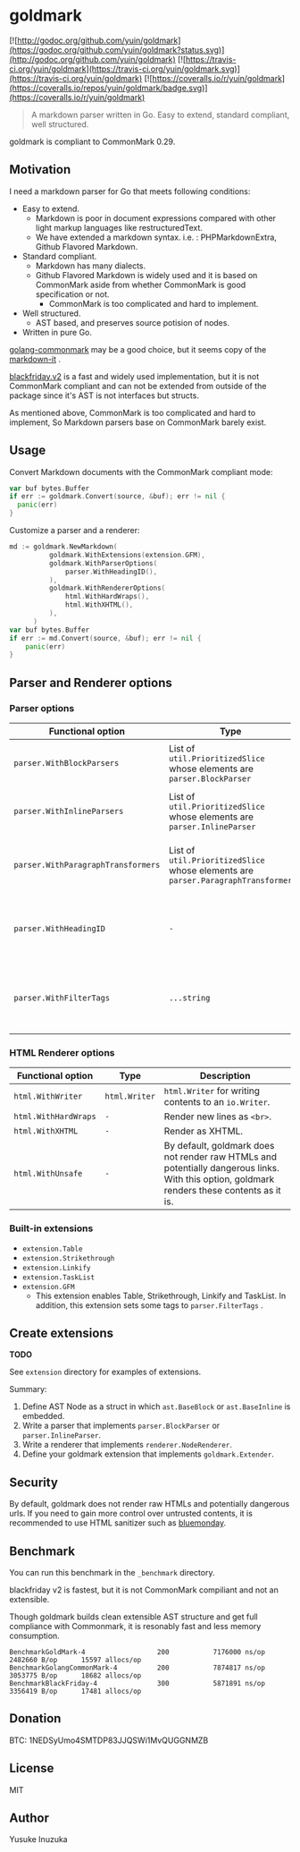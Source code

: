 goldmark
==========================================

[![http://godoc.org/github.com/yuin/goldmark](https://godoc.org/github.com/yuin/goldmark?status.svg)](http://godoc.org/github.com/yuin/goldmark)
[![https://travis-ci.org/yuin/goldmark](https://travis-ci.org/yuin/goldmark.svg)](https://travis-ci.org/yuin/goldmark)
[![https://coveralls.io/r/yuin/goldmark](https://coveralls.io/repos/yuin/goldmark/badge.svg)](https://coveralls.io/r/yuin/goldmark)

> A markdown parser written in Go. Easy to extend, standard compliant, well structured.

goldmark is compliant to CommonMark 0.29.

Motivation
----------------------
I need a markdown parser for Go that meets following conditions:

- Easy to extend.
    - Markdown is poor in document expressions compared with other light markup languages like restructuredText.
    - We have extended a markdown syntax. i.e. : PHPMarkdownExtra, Github Flavored Markdown.
- Standard compliant.
    - Markdown has many dialects.
    - Github Flavored Markdown is widely used and it is based on CommonMark aside from whether CommonMark is good specification or not.
        - CommonMark is too complicated and hard to implement.
- Well structured.
    - AST based, and preserves source potision of nodes.
- Written in pure Go.

[golang-commonmark](https://gitlab.com/golang-commonmark/markdown) may be a good choice, but it seems copy of the [markdown-it](https://github.com/markdown-it) .

[blackfriday.v2](https://github.com/russross/blackfriday/tree/v2) is a fast and widely used implementation, but it is not CommonMark compliant and can not be extended from outside of the package since it's AST is not interfaces but structs.

As mentioned above, CommonMark is too complicated and hard to implement, So Markdown parsers base on CommonMark barely exist.

Usage
----------------------

Convert Markdown documents with the CommonMark compliant mode:

```go
var buf bytes.Buffer
if err := goldmark.Convert(source, &buf); err != nil {
  panic(err)
}
```

Customize a parser and a renderer:

```go
md := goldmark.NewMarkdown(
          goldmark.WithExtensions(extension.GFM),
          goldmark.WithParserOptions(
              parser.WithHeadingID(),
          ),
          goldmark.WithRendererOptions(
              html.WithHardWraps(),
              html.WithXHTML(),
          ),
      )
var buf bytes.Buffer
if err := md.Convert(source, &buf); err != nil {
    panic(err)
}
```

Parser and Renderer options
------------------------------

### Parser options

| Functional option | Type | Description |
| ----------------- | ---- | ----------- |
| `parser.WithBlockParsers` | List of `util.PrioritizedSlice` whose elements are `parser.BlockParser` | Parsers for parsing block level elements. | 
| `parser.WithInlineParsers` | List of `util.PrioritizedSlice` whose elements are `parser.InlineParser` | Parsers for parsing inline level elements. | 
| `parser.WithParagraphTransformers` | List of `util.PrioritizedSlice` whose elements are `parser.ParagraphTransformer` | Transformers for transforming paragraph nodes. | 
| `parser.WithHeadingID` | `-` | Enables custom heading ids( `{#custom-id}` ) and auto heading ids. |
| `parser.WithFilterTags` | `...string` | HTML tag names forbidden in HTML blocks and Raw HTMLs. |

### HTML Renderer options

| Functional option | Type | Description |
| ----------------- | ---- | ----------- |
| `html.WithWriter` | `html.Writer` | `html.Writer` for writing contents to an `io.Writer`. |
| `html.WithHardWraps` | `-` | Render new lines as `<br>`.|
| `html.WithXHTML` | `-` | Render as XHTML. |
| `html.WithUnsafe` | `-` | By default, goldmark does not render raw HTMLs and potentially dangerous links. With this option, goldmark renders these contents as it is. |

### Built-in extensions

- `extension.Table`
- `extension.Strikethrough`
- `extension.Linkify`
- `extension.TaskList`
- `extension.GFM`
  - This extension enables Table, Strikethrough, Linkify and TaskList.
    In addition, this extension sets some tags to `parser.FilterTags` .

Create extensions
--------------------
**TODO**

See `extension` directory for examples of extensions.

Summary:

1. Define AST Node as a struct in which `ast.BaseBlock` or `ast.BaseInline` is embedded.
2. Write a parser that implements `parser.BlockParser` or `parser.InlineParser`.
3. Write a renderer that implements `renderer.NodeRenderer`.
4. Define your goldmark extension that implements `goldmark.Extender`.

Security
--------------------
By default, goldmark does not render raw HTMLs and potentially dangerous urls.
If you need to gain more control over untrusted contents, it is recommended to
use HTML sanitizer such as [bluemonday](https://github.com/microcosm-cc/bluemonday).

Benchmark
--------------------
You can run this benchmark in the `_benchmark` directory.

blackfriday v2 is fastest, but it is not CommonMark compiliant and not an extensible.

Though goldmark builds clean extensible AST structure and get full compliance with 
Commonmark, it is resonably fast and less memory consumption.

```
BenchmarkGoldMark-4                  200           7176000 ns/op         2482660 B/op      15597 allocs/op
BenchmarkGolangCommonMark-4          200           7874817 ns/op         3053775 B/op      18682 allocs/op
BenchmarkBlackFriday-4               300           5871891 ns/op         3356419 B/op      17481 allocs/op
```

Donation
--------------------
BTC: 1NEDSyUmo4SMTDP83JJQSWi1MvQUGGNMZB

License
--------------------
MIT

Author
--------------------
Yusuke Inuzuka
